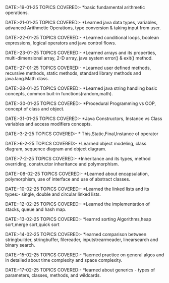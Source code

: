 DATE:-19-01-25 TOPICS COVERED:- *basic fundamental arithmetic operations.

DATE:-21-01-25 TOPICS COVERED:- *Learned java data types, variables, advanced Arithmetic Operations, type conversion & taking input from user.

DATE:-22-01-25 TOPICS COVERED:- *Learned conditional loops, boolean expressions, logical operators and java control flows.

DATE:-23-01-25 TOPICS COVERED:- *Learned arrays and its properties, multi-dimensional array, 2-D array, java system error() & exit() method.

DATE:-27-01-25 TOPICS COVERED:- *Learned user defined methods, recursive methods, static methods, standard library methods and java.lang.Math class.

DATE:-28-01-25 TOPICS COVERED:- *Learned java string handling basic concepts, common buit-in functions(random,math).

DATE:-30-01-25 TOPICS COVERED:- *Procedural Programming vs OOP, concept of class and object.

DATE:-31-01-25 TOPICS COVERED:- *Java Constructors, Instance vs Class variables and access modifiers concepts.

DATE:-3-2-25 TOPICS COVERED:- * This,Static,Final,Instance of operator

DATE:-6-2-25 TOPICS COVERED:- *Learned object modeling, class diagram, sequence diagram and object diagram.

DATE:-7-2-25 TOPICS COVERED:- *Inheritance and its types, method overriding, constructor inheritance and polymorphism.

DATE:-08-02-25 TOPICS COVERED:- *Learned about encapsulation, polymorphism, use of interface and use of abstract classes.

DATE:-10-02-25 TOPICS COVERED:- *Learned the linked lists and its types:- single, double and circular linked lists.

DATE:-12-02-25 TOPICS COVERED:- *Learned the implementation of stacks, queue and hash map.

DATE:-13-02-25 TOPICS COVERED:- *learnrd sorting Algorithms,heap sort,merge sort,quick sort

DATE:-14-02-25 TOPICS COVERED:- *learned comparison between stringbuilder, stringbuffer, filereader, inputstrearmeader, linearsearch and binary search.

DATE:-15-02-25 TOPICS COVERED:- *laerned practice on general algos and in detailed about time complexity and space complexity.

DATE:-17-02-25 TOPICS COVERED:- *learned about generics - types of parameters, classes, methods, and wildcards.
